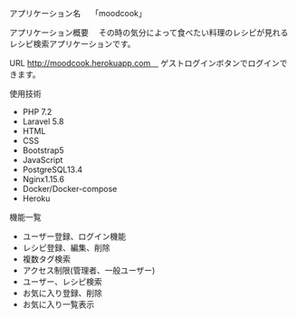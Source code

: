 アプリケーション名　
「moodcook」

アプリケーション概要　
その時の気分によって食べたい料理のレシピが見れるレシピ検索アプリケーションです。


URL
http://moodcook.herokuapp.com　
ゲストログインボタンでログインできます。

使用技術
* PHP 7.2
* Laravel 5.8
* HTML
* CSS
* Bootstrap5
* JavaScript
* PostgreSQL13.4
* Nginx1.15.6
* Docker/Docker-compose
* Heroku

機能一覧
* ユーザー登録、ログイン機能
* レシピ登録、編集、削除
* 複数タグ検索
* アクセス制限(管理者、一般ユーザー)
* ユーザー、レシピ検索
* お気に入り登録、削除
* お気に入り一覧表示
